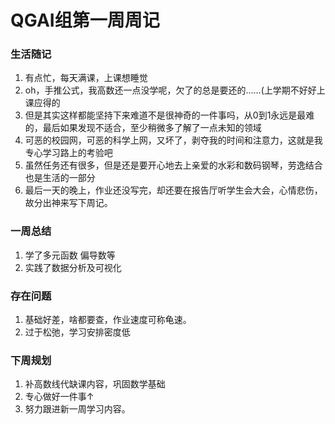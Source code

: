 # QGAI组第一周周记

### 生活随记

1. 有点忙，每天满课，上课想睡觉  
2. oh，手推公式，我高数还一点没学呢，欠了的总是要还的……(上学期不好好上课应得的  
3. 但是其实这样都能坚持下来难道不是很神奇的一件事吗，从0到1永远是最难的，最后如果发现不适合，至少稍微多了解了一点未知的领域  
4. 可恶的校园网，可恶的科学上网，又坏了，剥夺我的时间和注意力，这就是我专心学习路上的考验吧  
5. 虽然任务还有很多，但是还是要开心地去上亲爱的水彩和数码钢琴，劳逸结合也是生活的一部分  
6. 最后一天的晚上，作业还没写完，却还要在报告厅听学生会大会，心情悲伤，故分出神来写下周记。

### 一周总结
1. 学了多元函数 偏导数等  
2. 实践了数据分析及可视化  

### 存在问题
1. 基础好差，啥都要查，作业速度可称龟速。  
2. 过于松弛，学习安排密度低  

### 下周规划
1. 补高数线代缺课内容，巩固数学基础  
2. 专心做好一件事↑  
3. 努力跟进新一周学习内容。